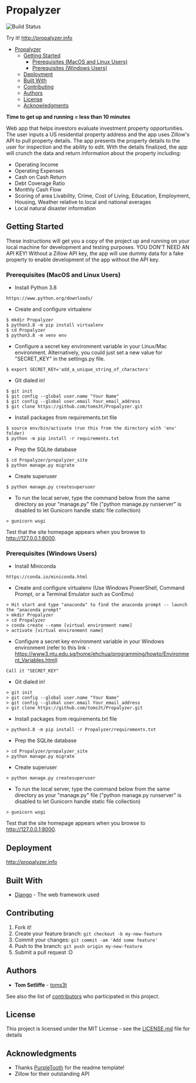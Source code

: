 # Propalyzer

![Build Status](https://github.com/toms3t/Propalyzer/actions/workflows/new_data_source_propalyzer-new.yml/badge.svg)

Try it!   http://propalyzer.info

- [Propalyzer](#propalyzer)
  - [Getting Started](#getting-started)
    - [Prerequisites (MacOS and Linux Users)](#prerequisites-macos-and-linux-users)
    - [Prerequisites (Windows Users)](#prerequisites-windows-users)
  - [Deployment](#deployment)
  - [Built With](#built-with)
  - [Contributing](#contributing)
  - [Authors](#authors)
  - [License](#license)
  - [Acknowledgments](#acknowledgments)


**Time to get up and running = less than 10 minutes**

Web app that helps investors evaluate investment property opportunities. The user inputs a US residential property address and the app uses Zillow's API to pull property details. The app presents the property details to the user for inspection and the ability to edit. With the details finalized, the app will crunch the data and return information about the property including:
- Operating Income
- Operating Expenses
- Cash on Cash Return
- Debt Coverage Ratio
- Monthly Cash Flow
- Scoring of area Livability, Crime, Cost of Living, Education, Employment, Housing, Weather relative to local and national averages
- Local natural disaster information

## Getting Started

These instructions will get you a copy of the project up and running on your local machine for development and testing purposes. 
YOU DON'T NEED AN API KEY! Without a Zillow API key, the app will use dummy data for a fake property to enable development of the app without the API key.

### Prerequisites (MacOS and Linux Users)

- Install Python 3.8
```
https://www.python.org/downloads/
```

- Create and configure virtualenv 
```
$ mkdir Propalyzer
$ python3.8 -m pip install virtualenv
$ cd Propalyzer
$ python3.8 -m venv env
```

- Configure a secret key environment variable in your Linux/Mac environment. Alternatively, you could just set a new value for "SECRET_KEY" in the settings.py file.
```
$ export SECRET_KEY='add_a_unique_string_of_characters'
```

- Git dialed in! 
```
$ git init
$ git config --global user.name "Your Name"
$ git config --global user.email Your_email_address
$ git clone https://github.com/toms3t/Propalyzer.git
```
  
- Install packages from requirements.txt file

```
$ source env/bin/activate (run this from the directory with 'env' folder)
$ python -m pip install -r requirements.txt
```
- Prep the SQLite database
```
$ cd Propalyzer/propalyzer_site
$ python manage.py migrate
```
- Create superuser
```
$ python manage.py createsuperuser
```

- To run the local server, type the command below from the same directory as your "manage.py" file ("python manage.py runserver" is disabled to let Gunicorn handle static file collection)
```
> gunicorn wsgi
```
Test that the site homepage appears when you browse to http://127.0.0.1:8000.

### Prerequisites (Windows Users)

- Install Miniconda
```
https://conda.io/miniconda.html
```

- Create and configure virtualenv (Use Windows PowerShell, Command Prompt, or a Terminal Emulator such as ConEmu)
```
> Hit start and type "anaconda" to find the anaconda prompt -- launch the "anaconda prompt"
> mkdir Propalyzer
> cd Propalyzer
> conda create --name [virtual environment name]
> activate [virtual environment name]
```
- Configure a secret key environment variable in your Windows environment (refer to this link - https://www3.ntu.edu.sg/home/ehchua/programming/howto/Environment_Variables.html)
```
Call it "SECRET_KEY"
```

- Git dialed in! 
```
> git init
> git config --global user.name "Your Name"
> git config --global user.email Your_email_address
> git clone https://github.com/toms3t/Propalyzer.git
```
- Install packages from requirements.txt file

```
> python3.8 -m pip install -r Propalyzer/requirements.txt
```
- Prep the SQLite database
```
> cd Propalyzer/propalyzer_site
> python manage.py migrate
```
- Create superuser
```
> python manage.py createsuperuser
```
- To run the local server, type the command below from the same directory as your "manage.py" file ("python manage.py runserver" is disabled to let Gunicorn handle static file collection)
```
> gunicorn wsgi
```
Test that the site homepage appears when you browse to http://127.0.0.1:8000.

## Deployment

http://propalyzer.info

## Built With

* [Django](http://www.djangoproject.com) - The web framework used

## Contributing

1. Fork it!
2. Create your feature branch: `git checkout -b my-new-feature`
3. Commit your changes: `git commit -am 'Add some feature'`
4. Push to the branch: `git push origin my-new-feature`
5. Submit a pull request :D

## Authors

* **Tom Setliffe** - [toms3t](https://github.com/toms3t)

See also the list of [contributors](https://github.com/toms3t/Propalyzer/graphs/contributors) who participated in this project.

## License

This project is licensed under the MIT License - see the [LICENSE.md](LICENSE.md) file for details

## Acknowledgments

* Thanks [PurpleTooth](https://github.com/PurpleTooth) for the readme template!
* Zillow for their outstanding API
